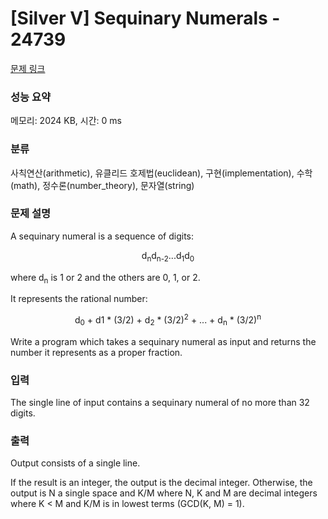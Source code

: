 # [Silver V] Sequinary Numerals - 24739 

[문제 링크](https://www.acmicpc.net/problem/24739) 

### 성능 요약

메모리: 2024 KB, 시간: 0 ms

### 분류

사칙연산(arithmetic), 유클리드 호제법(euclidean), 구현(implementation), 수학(math), 정수론(number_theory), 문자열(string)

### 문제 설명

<p>A sequinary numeral is a sequence of digits:</p>

<p style="text-align: center;">d<sub>n</sub>d<sub>n-2</sub>...d<sub>1</sub>d<sub>0</sub></p>

<p>where d<sub>n</sub> is 1 or 2 and the others are 0, 1, or 2.</p>

<p>It represents the rational number:</p>

<p style="text-align: center;">d<sub>0</sub> + d1 * (3/2) + d<sub>2</sub> * (3/2)<sup>2</sup> + ... + d<sub>n</sub> * (3/2)<sup>n</sup></p>

<p>Write a program which takes a sequinary numeral as input and returns the number it represents as a proper fraction.</p>

### 입력 

 <p>The single line of input contains a sequinary numeral of no more than 32 digits.</p>

### 출력 

 <p>Output consists of a single line.</p>

<p>If the result is an integer, the output is the decimal integer. Otherwise, the output is N a single space and K/M where N, K and M are decimal integers where K < M and K/M is in lowest terms (GCD(K, M) = 1).</p>

